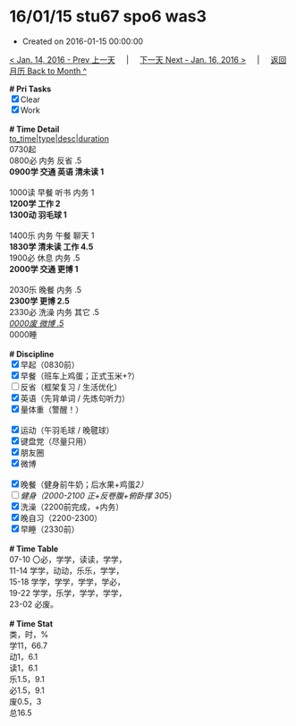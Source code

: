 # 16/01/15 stu67 spo6 was3

- Created on 2016-01-15 00:00:00

[< Jan. 14, 2016 - Prev 上一天](/_archived/lifelogs/2016/01/d14.md) &nbsp; &nbsp; | &nbsp; &nbsp; [下一天 Next - Jan. 16, 2016 >](/_archived/lifelogs/2016/01/d16.md) &nbsp; &nbsp; |  &nbsp; &nbsp; [返回月历 Back to Month ^](/_archived/lifelogs/2016/01/index.md)
<br/><div><b># Pri Tasks</b></div><div><input checked="true" type="checkbox"/>Clear</div><div><input checked="true" type="checkbox"/>Work</div><div><br/></div><div><b># Time Detail</b></div><div><u>to_time|type|desc|duration</u></div><div>0730起</div><div>0800必 内务 反省 .5</div><div><b>0900学 交通 英语 清未读 1</b></div><div><br/></div><div>1000读 早餐 听书 内务 1</div><div><b>1200学 工作 2</b></div><div><b>1300动 羽毛球 1</b></div><div><br/></div><div>1400乐 内务 午餐 聊天 1</div><div><b>1830学 清未读 工作 4.5</b></div><div>1900必 休息 内务 .5</div><div><b>2000学 交通 更博 1</b></div><div><br/></div><div>2030乐 晚餐 内务 .5</div><div><b>2300学 更博 2.5</b></div><div>2330必 洗澡 内务 其它 .5</div><div><u><i>0000废 微博 .5</i></u></div><div>0000睡</div><div><br/></div><div><b># Discipline</b></div><div><input checked="true" type="checkbox"/>早起（0830前）</div><div><input checked="true" type="checkbox"/>早餐（班车上鸡蛋；正式玉米+?）</div><div><input type="checkbox"/>反省（框架复习 / 生活优化）</div><div><input checked="true" type="checkbox"/>英语（先背单词 / 先炼句听力）</div><div><input checked="true" type="checkbox"/>量体重（警醒！）</div><div><br/></div><div><input checked="true" type="checkbox"/>运动（午羽毛球 / 晚毽球）</div><div><input checked="true" type="checkbox"/>键盘党（尽量只用）</div><div><input checked="true" type="checkbox"/>朋友圈</div><div><input checked="true" type="checkbox"/>微博</div><div><br/></div><div><input checked="true" type="checkbox"/>晚餐（健身前牛奶；后水果+鸡蛋*2）</div><div><input type="checkbox"/>健身（2000-2100 正+反卷腹+俯卧撑 30*5）</div><div><input checked="true" type="checkbox"/>洗澡（2200前完成，+内务）</div><div><input checked="true" type="checkbox"/>晚自习（2200-2300）</div><div><input checked="true" type="checkbox"/>早睡（2330前）</div><div><br/></div><div><b># Time Table</b></div><div>07-10 〇必，学学，读读，学学，</div><div>11-14 学学，动动，乐乐，学学，</div><div>15-18 学学，学学，学学，学必，</div><div>19-22 学学，乐学，学学，学学，</div><div>23-02 必废。</div><div><br/></div><div><b># Time Stat</b></div><div>类，时，%</div><div>学11，66.7</div><div>动1，6.1</div><div>读1，6.1</div><div>乐1.5，9.1</div><div>必1.5，9.1</div><div>废0.5，3</div><div>总16.5</div>
